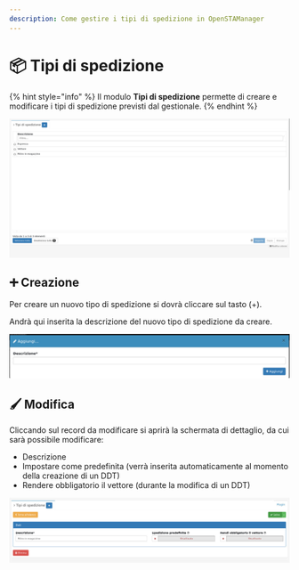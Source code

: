 ```yaml
---
description: Come gestire i tipi di spedizione in OpenSTAManager
---
```


# 📦 Tipi di spedizione

{% hint style="info" %}
Il modulo **Tipi di spedizione** permette di creare e modificare i tipi di spedizione previsti dal gestionale.
{% endhint %}

![](<../../../../.gitbook/assets/image (122).png>)

## ➕ Creazione

Per creare un nuovo tipo di spedizione si dovrà cliccare sul tasto (+).

Andrà qui inserita la descrizione del nuovo tipo di spedizione da creare.

![](<../../../../.gitbook/assets/image (597).png>)



## 🖌️ Modifica

Cliccando sul record da modificare si aprirà la schermata di dettaglio, da cui sarà possibile modificare:

* Descrizione
* Impostare come predefinita (verrà inserita automaticamente al momento della creazione di un DDT)
* Rendere obbligatorio il vettore (durante la modifica di un DDT)

![](<../../../../.gitbook/assets/image (369).png>)
